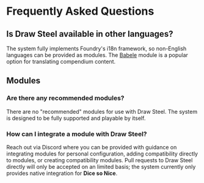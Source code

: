 # Frequently Asked Questions

## Is Draw Steel available in other languages?

The system fully implements Foundry's i18n framework, so non-English languages can be provided as modules. The [Babele](https://foundryvtt.com/packages/babele) module is a popular option for translating compendium content.

## Modules

### Are there any recommended modules?

There are no "recommended" modules for use with Draw Steel. The system is designed to be fully supported and playable by itself.

### How can I integrate a module with Draw Steel?

Reach out via Discord where you can be provided with guidance on integrating modules for personal configuration, adding compatibility directly to modules, or creating compatibility modules. Pull requests to Draw Steel directly will only be accepted on an limited basis; the system currently only provides native integration for **Dice so Nice**.